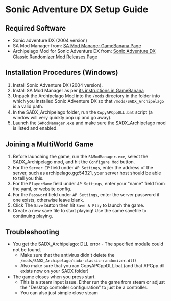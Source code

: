 # Sonic Adventure DX Setup Guide

## Required Software

- Sonic adventure DX (2004 version)
- SA Mod Manager from: [SA Mod Manager GameBanana Page](https://gamebanana.com/tools/15436)
- Archipelago Mod for Sonic Adventure DX
  from: [Sonic Adventure DX Classic Randomizer Mod Releases Page](https://github.com/ClassicSpeed/sadx-classic-randomizer/releases)

## Installation Procedures (Windows)

1. Install Sonic Adventure DX (2004 version).
2. Install SA Mod Manager as per [its instructions in GameBanana](https://gamebanana.com/tools/15436)
3. Unpack the Archipelago Mod into the `/mods` directory in the folder into which you installed Sonic Adventure DX so
   that `/mods/SADX_Archipelago` is a valid path.
4. In the SADX_Archipelago folder, run the `CopyAPCppDLL.bat` script (a window will very quickly pop up and go away).
5. Launch the `SAModManager.exe` and make sure the SADX_Archipelago mod is listed and enabled.

## Joining a MultiWorld Game

1. Before launching the game, run the `SAModManager.exe`, select the SADX_Archipelago mod, and hit the `Configure Mod`
   button.
2. For the `Server IP` field under `AP Settings`, enter the address of the server, such as archipelago.gg:54321, your
   server host should be able to tell you this.
3. For the `PlayerName` field under `AP Settings`, enter your "name" field from the yaml, or website config.
4. For the `Password` field under `AP Settings`, enter the server password if one exists, otherwise leave blank.
5. Click The `Save` button then hit `Save & Play` to launch the game.
6. Create a new save file to start playing! Use the same savefile to continuing playing.

## Troubleshooting 
- You get the SADX_Archipelago: DLL error - The specified module could not be found.
  - Make sure that the antivirus didn't delete the `/mods/SADX_Archipelago/sadx-classic-randomizer.dll`/
  - Also make sure that you ran CopyAPCppDLL.bat (and that APCpp.dll exists now on your SADX folder)
- The game closes when you press start.
  - This is a steam input issue. Either run the game from steam or adjust the "Desktop controller configuration" to just be a controller. 
  - You can also just simple close steam
